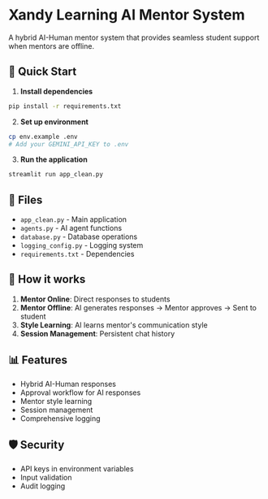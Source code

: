 # Xandy Learning AI Mentor System

A hybrid AI-Human mentor system that provides seamless student support when mentors are offline.

## 🚀 Quick Start

1. **Install dependencies**
```bash
pip install -r requirements.txt
```

2. **Set up environment**
```bash
cp env.example .env
# Add your GEMINI_API_KEY to .env
```

3. **Run the application**
```bash
streamlit run app_clean.py
```

## 📁 Files

- `app_clean.py` - Main application
- `agents.py` - AI agent functions
- `database.py` - Database operations
- `logging_config.py` - Logging system
- `requirements.txt` - Dependencies

## 🔧 How it works

1. **Mentor Online**: Direct responses to students
2. **Mentor Offline**: AI generates responses → Mentor approves → Sent to student
3. **Style Learning**: AI learns mentor's communication style
4. **Session Management**: Persistent chat history

## 📊 Features

- Hybrid AI-Human responses
- Approval workflow for AI responses
- Mentor style learning
- Session management
- Comprehensive logging

## 🛡️ Security

- API keys in environment variables
- Input validation
- Audit logging


